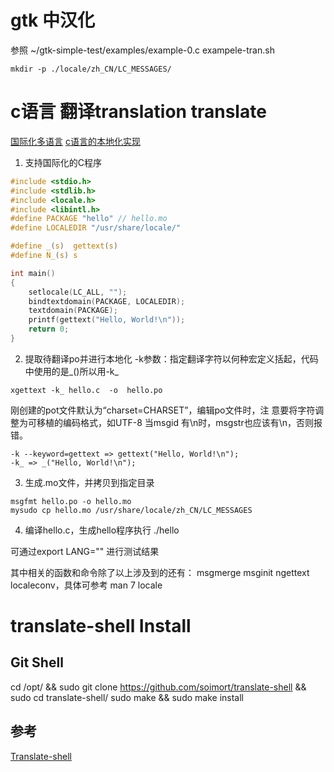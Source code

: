 # gtk 中汉化
参照 ~/gtk-simple-test/examples/example-0.c     exampele-tran.sh
```
mkdir -p ./locale/zh_CN/LC_MESSAGES/
```

# c语言 翻译translation translate
[国际化多语言](https://blog.csdn.net/taiyang1987912/article/details/48468539)
[c语言的本地化实现](https://blog.csdn.net/white_pearl/article/details/12621127)


1. 支持国际化的C程序
```  ~/gtk-simple-test/examples/hello.c
#include <stdio.h>
#include <stdlib.h>
#include <locale.h> 
#include <libintl.h>
#define PACKAGE "hello" // hello.mo
#define LOCALEDIR "/usr/share/locale/" 

#define _(s)  gettext(s)
#define N_(s) s

int main()
{
    setlocale(LC_ALL, "");
    bindtextdomain(PACKAGE, LOCALEDIR);
    textdomain(PACKAGE);
    printf(gettext("Hello, World!\n"));
    return 0;
}
```

2. 提取待翻译po并进行本地化
-k参数：指定翻译字符以何种宏定义括起，代码中使用的是_()所以用-k_
```
xgettext -k_ hello.c  -o  hello.po
```

刚创建的pot文件默认为“charset=CHARSET”，编辑po文件时，注
意要将字符调整为可移植的编码格式，如UTF-8
当msgid 有\n时，msgstr也应该有\n，否则报错。
``` Note:
-k --keyword=gettext => gettext("Hello, World!\n");
-k_ => _("Hello, World!\n");
```

3. 生成.mo文件，并拷贝到指定目录
```
msgfmt hello.po -o hello.mo
mysudo cp hello.mo /usr/share/locale/zh_CN/LC_MESSAGES
```
4. 编译hello.c，生成hello程序执行
./hello

可通过export LANG="" 进行测试结果

其中相关的函数和命令除了以上涉及到的还有：
msgmerge msginit ngettext localeconv，具体可参考 man 7 locale



# translate-shell Install

## Git Shell
cd /opt/ && sudo git clone https://github.com/soimort/translate-shell && sudo cd translate-shell/
sudo make && sudo make install


## 参考
[Translate-shell](http://ju.outofmemory.cn/entry/93500)

